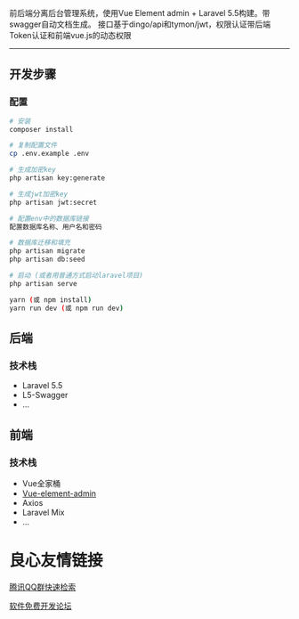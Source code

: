 前后端分离后台管理系统，使用Vue Element admin + Laravel 5.5构建。带swagger自动文档生成。
接口基于dingo/api和tymon/jwt，权限认证带后端Token认证和前端vue.js的动态权限

---
## 开发步骤
### 配置
```bash
# 安装
composer install

# 复制配置文件
cp .env.example .env

# 生成加密key
php artisan key:generate

# 生成jwt加密key
php artisan jwt:secret

# 配置env中的数据库链接
配置数据库名称、用户名和密码

# 数据库迁移和填充
php artisan migrate
php artisan db:seed

# 启动 (或者用普通方式启动laravel项目)
php artisan serve

yarn (或 npm install)
yarn run dev (或 npm run dev)
```
## 后端
### 技术栈
- Laravel 5.5
- L5-Swagger
- ...
## 前端
### 技术栈
- Vue全家桶
- [Vue-element-admin](https://panjiachen.github.io/vue-element-admin-site/zh/)
- Axios
- Laravel Mix
- ...


 # 良心友情链接

[腾讯QQ群快速检索](http://u.720life.cn/s/8cf73f7c)

[软件免费开发论坛](http://u.720life.cn/s/bbb01dc0)